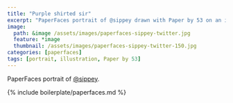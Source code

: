 ```yaml
---
title: "Purple shirted sir"
excerpt: "PaperFaces portrait of @sippey drawn with Paper by 53 on an iPad."
image: 
  path: &image /assets/images/paperfaces-sippey-twitter.jpg 
  feature: *image
  thumbnail: /assets/images/paperfaces-sippey-twitter-150.jpg
categories: [paperfaces]
tags: [portrait, illustration, Paper by 53]
---
```


PaperFaces portrait of [@sippey](https://twitter.com/sippey).

{% include boilerplate/paperfaces.md %}
